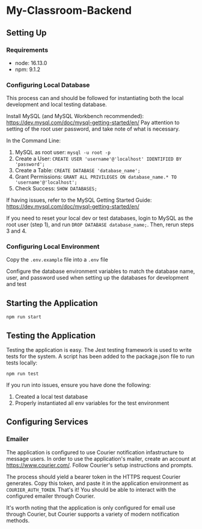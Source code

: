 # My-Classroom-Backend

## Setting Up

### Requirements

- node: 16.13.0
- npm: 9.1.2

### Configuring Local Database

This process can and should be followed for instantiating both the local development and local testing database.

Install MySQL (and MySQL Workbench recommended): https://dev.mysql.com/doc/mysql-getting-started/en/
Pay attention to setting of the root user password, and take note of what is necessary.

In the Command Line:
1. MySQL as root user: `mysql -u root -p`
2. Create a User: `CREATE USER 'username'@'localhost' IDENTIFIED BY 'password';`
3. Create a Table: `CREATE DATABASE 'database_name';`
4. Grant Permissions: `GRANT ALL PRIVILEGES ON database_name.* TO 'username'@'localhost';`
5. Check Success: `SHOW DATABASES;`

If having issues, refer to the MySQL Getting Started Guide: https://dev.mysql.com/doc/mysql-getting-started/en/

If you need to reset your local dev or test databases, login to MySQL as the root user (step 1), and run `DROP DATABASE database_name;`. Then, rerun steps 3 and 4. 

### Configuring Local Environment

Copy the `.env.example` file into a `.env` file

Configure the database environment variables to match the database name, user, and password used when setting up the databases for development and test

## Starting the Application

`npm run start`

## Testing the Application

Testing the application is easy. The Jest testing framework is used to write tests for the system. A script has been added to the package.json file to run tests locally:

`npm run test`

If you run into issues, ensure you have done the following:

1. Created a local test database
2. Properly instantiated all env variables for the test environment

## Configuring Services

### Emailer

The application is configured to use Courier notification infastructure to message users. In order to use the application's mailer, create an account at https://www.courier.com/. Follow Courier's setup instructions and prompts.

The process should yield a bearer token in the HTTPS request Courier generates. Copy this token, and paste it in the application environment as `COURIER_AUTH_TOKEN`. That's it! You should be able to interact with the configured emailer through Courier.

It's worth noting that the application is only configured for email use through Courier, but Courier supports a variety of modern notification methods.